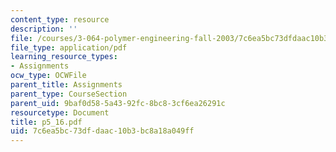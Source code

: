 ```yaml
---
content_type: resource
description: ''
file: /courses/3-064-polymer-engineering-fall-2003/7c6ea5bc73dfdaac10b3bc8a18a049ff_p5_16.pdf
file_type: application/pdf
learning_resource_types:
- Assignments
ocw_type: OCWFile
parent_title: Assignments
parent_type: CourseSection
parent_uid: 9baf0d58-5a43-92fc-8bc8-3cf6ea26291c
resourcetype: Document
title: p5_16.pdf
uid: 7c6ea5bc-73df-daac-10b3-bc8a18a049ff
---
```

